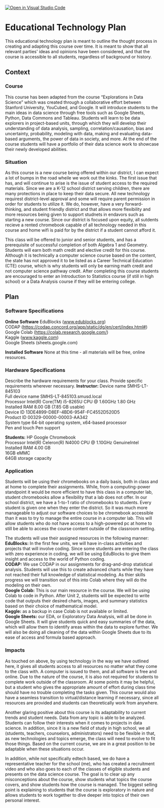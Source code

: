 [![Open in Visual Studio Code](https://classroom.github.com/assets/open-in-vscode-c66648af7eb3fe8bc4f294546bfd86ef473780cde1dea487d3c4ff354943c9ae.svg)](https://classroom.github.com/online_ide?assignment_repo_id=8262313&assignment_repo_type=AssignmentRepo)
# Educational Technology Plan

This educational technology plan is meant to outline the thought process in creating and adapting this course over time. It is meant to show that all relevant parties' ideas and opinions have been considered, and that the course is accessible to all students, regardless of background or history.

## Context

### Course

This course has been adapted from the course “Explorations in Data Science” which was created through a collaborative effort between Stanford University, YouCubed, and Google. It will introduce students to the main ideas in data science through free tools such as Google Sheets, Python, Data Commons and Tableau. Students will learn to be data explorers in project-based units, through which they will develop their understanding of data analysis, sampling, correlation/causation, bias and uncertainty, probability, modeling with data, making and evaluating data-based arguments, the power of data in society, and more. At the end of the course students will have a portfolio of their data science work to showcase their newly developed abilities.


### Situation

As this course is a new course being offered within our district, I can expect a lot of bumps in the road wheile we work out the kinks. The first issue that has, and will continue to arise is the issue of student access to the required materials. Since we are a K-12 school district serving children, there are many protections in place to keep their data secure. All new technology requirest district-level approval and some will require parent permission in order for students to utilize it. We do, however, have a very forward-thinking, and student friendly district and that allows more flexibility and more resources being given to support studnets in endavors such as starting a new course.  Since our district is focused upon equity, all sutdents recieve a rented chromebook capable of all technology needed in this course and home wifi is paid for by the district if a student cannot afford it.

This class will be offered to junior and senior students, and has a prerequisite of successful completion of both Algebra 1 and Geometry. Students will earn both math credit and elective credit for this course. Although it is technically a computer science course based on the content, the state has not approved it to be listed as a Career Technical Education (CTE) course, which is why students will only be earning math credit and not computer science pathway credit. After completing this course students are encouraged to enter an Introduction to Statistics course (if still in high school) or a Data Analysis course if they will be entering college.

## Plan

### Software Specifications


**Online Software**
EduBlocks (www.edublocks.org)  
CODAP (https://codap.concord.org/app/static/dg/en/cert/index.html#)  
Google Colab (https://colab.research.google.com/)  
Kaggle (www.kaggle.com)  
Google Sheets (sheets.google.com)  

**Installed Software**
None at this time - all materials will be free, online resources.

### Hardware Specifications

Describe the hardware requirements for your class. Provide specific requirements
wherever necessary.
**Instructor:**
Device name	SMHS-LT-845103  
Full device name	SMHS-LT-845103.smusd.local  
Processor	Intel(R) Core(TM) i5-8265U CPU @ 1.60GHz   1.80 GHz  
Installed RAM	8.00 GB (7.85 GB usable)  
Device ID	13DE4899-D8EF-4BD6-954F-FC4552D520D5  
Product ID	00329-00000-00003-AA342  
System type	64-bit operating system, x64-based processor  
Pen and touch	Pen support  

**Students:**
HP Google Chromebook  
Processor Intel(R) Celeron(R) N4000 CPU @ 1.10GHz GenuineIntel  
Installed RAM	4.00 GB  
16GB eMMC  
64GB storage capacity  

### Application

Students will be using their chromebooks on a daily basis, both in class and at home to complete their assignments. While, from a computing-power standpoint it would be more efficient to have this class in a computer lab, student chromebooks allow a flexibility that a lab does not offer. In our school district, we have a 1-to-1 ratio of chromebooks to students. Every student is given one when they enter the district. So it was much more manageable to adjust our software choices to be chromebook accessible than it was to try to manage the entire course in a computer lab. This will allow students who do not have access to a high-powered pc at home to still be able to access the course content outside of the classroom setting.

The students will use their assigned resources in the following manner:  
**EduBlocks:** In the first few units, we will have in-class activities and projects that will involve coding. Since some students are entering the class with zero experience in coding, we will be using EduBlocks to give them insight and access to the world of Python coding.  
**CODAP:** We use CODAP in our assignments for drag-and-drop statistical analysis. Students will use this to create advanced charts while they have not reached their full knowledge of statistical modeling. As thier skills progress we will transition out of this into Colab where they will do the modeling on their own.  
**Google Colab:** This is our main resource in the course. We will be using Colab to code in Python. After Unit 2, students will be expected to write code that outputs their desired charts, images, and summary statistics based on their choice of mathematical model.   
**Kaggle:** as a backup in case Colab is not available or limited.  
**Google Sheets:** our EDA, or Exploratory Data Analysis, will all be done in Google Sheets. It will give students quick and easy summaries of the data, which will allow them to identify areas within the data to explore further. We will also be doing all cleaning of the data within Google Sheets due to its ease of access and formula based approach.  

### Impacts

As touched on above, by using technology in the way we have outlined here, it gives all students access to all resources no matter what they come to the class with. A computer is issued to them, and all software is free and online. Due to the nature of the course, it is also not required for students to complete work outside of the classroom. At some points it may be helpful, but a student who gives the appropriate amount of effort during class time should have no trouble completing the tasks given. This course would also have a seamless transition to virtual/distance learning if necessary, since all resources are provided and students can theoretically work from anywhere. 

Another glaring positive about this course is its adaptability to current trends and student needs. Data from any topic is able to be analyzed. Students can follow their interests when it comes to projects in data science.  In addition, since it is a new field of study in high school, we all (students, teachers, counselors, administrators) need to be flexible in that, as new technologies and topics emerge, the class will need to evolve to fit those things. Based on the current course, we are in a great position to be adaptable when these situations occur. 

In addition, while not specifically edtech based, we do have a representative teacher for the school (me), who has created a recruitment video and who also goes to each of the classes of eligible students and presents on the data science course. The goal is to clear up any misconceptions about the course, show students what topics the course covers, and show students how the course is managed. The biggest selling point is explaining to students that the course is exploratory in nature and allows students to work together to dive deeper into topics of their own personal interest.
